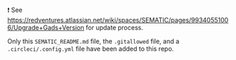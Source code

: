 ❗ See https://redventures.atlassian.net/wiki/spaces/SEMATIC/pages/99340551006/Upgrade+Gads+Version for update process.

Only this `SEMATIC_README.md` file, the `.gitallowed` file, and a `.circleci/.config.yml` file have been added to this repo.
